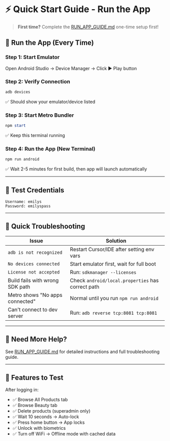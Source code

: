 # ⚡ Quick Start Guide - Run the App

> **First time?** Complete the [RUN_APP_GUIDE.md](./RUN_APP_GUIDE.md) one-time setup first!

## 🏃 Run the App (Every Time)

### Step 1: Start Emulator
Open Android Studio → Device Manager → Click ▶️ Play button

### Step 2: Verify Connection
```powershell
adb devices
```
✅ Should show your emulator/device listed

### Step 3: Start Metro Bundler
```powershell
npm start
```
✅ Keep this terminal running

### Step 4: Run the App (New Terminal)
```powershell
npm run android
```
✅ Wait 2-5 minutes for first build, then app will launch automatically

---

## 🔑 Test Credentials

```
Username: emilys
Password: emilyspass
```

---

## 🐛 Quick Troubleshooting

| Issue | Solution |
|-------|----------|
| `adb is not recognized` | Restart Cursor/IDE after setting env vars |
| `No devices connected` | Start emulator first, wait for full boot |
| `License not accepted` | Run: `sdkmanager --licenses` |
| Build fails with wrong SDK path | Check `android/local.properties` has correct path |
| Metro shows "No apps connected" | Normal until you run `npm run android` |
| Can't connect to dev server | Run: `adb reverse tcp:8081 tcp:8081` |

---

## 📖 Need More Help?

See [RUN_APP_GUIDE.md](./RUN_APP_GUIDE.md) for detailed instructions and full troubleshooting guide.

---

## 🎯 Features to Test

After logging in:
- ✅ Browse All Products tab
- ✅ Browse Beauty tab  
- ✅ Delete products (superadmin only)
- ✅ Wait 10 seconds → Auto-lock
- ✅ Press home button → App locks
- ✅ Unlock with biometrics
- ✅ Turn off WiFi → Offline mode with cached data

